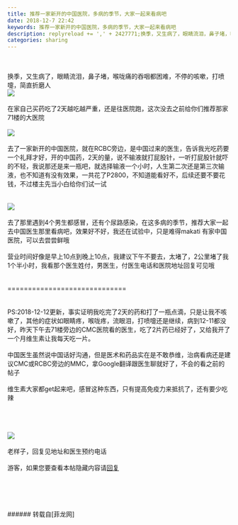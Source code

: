```yaml
---
title: 推荐一家新开的中国医院，多病的季节，大家一起来看病吧
date: 2018-12-7 22:42
keywords: 推荐一家新开的中国医院，多病的季节，大家一起来看病吧
description: replyreload += ',' + 2427771;换季，又生病了，眼睛流泪，鼻子堵，喉咙痛的吞咽都困难，不停的咳嗽，打喷嚏，简直折磨人在家自己买药吃了2天越吃越严重，还是往医院跑，这次没去之前给你们推荐那家71楼的大医院去了一家新开的中国医院，就在RCBC旁边，是中国过来的医生，告诉我光吃药要一个礼拜才好，开的中国药，2天的量，说不输液就打屁股针，一听打屁股针就吓的不轻，我说那还是来一瓶吧，就选择输液一个小时，人生第二次还是第三次输液，也不知道有没有效果，一共花了P2800，不知道能看好不，后续还要不要花钱，不过楼主先当小白给你们试一试去了那里遇到4个男生都感冒，还有个尿路感染，在这多病的季节，推荐大家一起去中国医生那里看病吧，效果好不好，我还在试验中，只是难得makati 有家中国医院，可以去尝尝鲜哦营业时间好像是早上10点到晚上10点，我建议下午不要去，太堵了，2公里堵了我1个半小时，我看那个医生姓付，男医生，付医生电话和医院地址回复可见哦=============================PS:2018-12-12更新，事实证明我吃完了2天的药和打了一瓶点滴，只是让我不咳嗽了，其他的症状如眼睛疼，喉咙疼，流眼泪，打喷嚏还是继续，病到12-11都没好，昨天下午去71楼旁边的CMC医院看的医生，吃了2片药已经好了，又给我开了一个月维生素让我每天吃一片。中国医生虽然说中国话好沟通，但是医术和药品实在是不敢恭维，治病看病还是建议CMC或RCBC旁边的MMC，拿Google翻译跟医生聊就好了，不会的看之前的帖子维生素大家都get起来吧，感冒这种东西，只有提高免疫力来抵抗了，还有要少吃辣老样子，回复见地址和医生预约电话游客，如果您要查看本帖隐藏内容请回复
categories: sharing
---
```

<td class="t_f" id="postmessage_2427771">

<script type="a0267368205633f4b19c0b0b-text/javascript">replyreload += ',' + 2427771;</script><br/>
<br/>
换季，又生病了，眼睛流泪，鼻子堵，喉咙痛的吞咽都困难，不停的咳嗽，打喷嚏，简直折磨人<br/>

<img aid="1018034" data-cf-modified-a0267368205633f4b19c0b0b-="" file="data/attachment/forum/201812/07/223511b9kvsmiztro9jn6r.jpg.thumb.jpg" id="aimg_1018034" inpost="1" onclick="" onmouseover="" src="http://www.flw.ph/data/attachment/forum/201812/07/223511b9kvsmiztro9jn6r.jpg" style="cursor:pointer" zoomfile="data/attachment/forum/201812/07/223511b9kvsmiztro9jn6r.jpg"/>


<br/>
<br/>
在家自己买药吃了2天越吃越严重，还是往医院跑，这次没去之前给你们推荐那家71楼的大医院<br/>
<br/>

<img aid="1018035" data-cf-modified-a0267368205633f4b19c0b0b-="" file="data/attachment/forum/201812/07/223512tf7m9mmd41m9gmkk.jpg.thumb.jpg" id="aimg_1018035" inpost="1" onclick="" onmouseover="" src="http://www.flw.ph/data/attachment/forum/201812/07/223512tf7m9mmd41m9gmkk.jpg" style="cursor:pointer" zoomfile="data/attachment/forum/201812/07/223512tf7m9mmd41m9gmkk.jpg"/>


<br/>
<br/>
去了一家新开的中国医院，就在RCBC旁边，是中国过来的医生，告诉我光吃药要一个礼拜才好，开的中国药，2天的量，说不输液就打屁股针，一听打屁股针就吓的不轻，我说那还是来一瓶吧，就选择输液一个小时，人生第二次还是第三次输液，也不知道有没有效果，一共花了P2800，不知道能看好不，后续还要不要花钱，不过楼主先当小白给你们试一试<br/>
<br/>
<br/>

<img aid="1018036" data-cf-modified-a0267368205633f4b19c0b0b-="" file="data/attachment/forum/201812/07/223513pgysgczho3hfq54r.jpg.thumb.jpg" id="aimg_1018036" inpost="1" onclick="" onmouseover="" src="http://www.flw.ph/data/attachment/forum/201812/07/223513pgysgczho3hfq54r.jpg" style="cursor:pointer" zoomfile="data/attachment/forum/201812/07/223513pgysgczho3hfq54r.jpg"/>


<br/>
<br/>
去了那里遇到4个男生都感冒，还有个尿路感染，在这多病的季节，推荐大家一起去中国医生那里看病吧，效果好不好，我还在试验中，只是难得makati 有家中国医院，可以去尝尝鲜哦<br/>
<br/>
营业时间好像是早上10点到晚上10点，我建议下午不要去，太堵了，2公里堵了我1个半小时，我看那个医生姓付，男医生，付医生电话和医院地址回复可见哦<br/>
<br/>
<br/>
=============================<br/>
<br/>
<br/>
PS:2018-12-12更新，事实证明我吃完了2天的药和打了一瓶点滴，只是让我不咳嗽了，其他的症状如眼睛疼，喉咙疼，流眼泪，打喷嚏还是继续，病到12-11都没好，昨天下午去71楼旁边的CMC医院看的医生，吃了2片药已经好了，又给我开了一个月维生素让我每天吃一片。<br/>
<br/>
中国医生虽然说中国话好沟通，但是医术和药品实在是不敢恭维，治病看病还是建议CMC或RCBC旁边的MMC，拿Google翻译跟医生聊就好了，不会的看之前的帖子<br/>
<br/>
维生素大家都get起来吧，感冒这种东西，只有提高免疫力来抵抗了，还有要少吃辣<br/>
<br/>
<br/>
<br/>
<br/>

<img aid="1018037" data-cf-modified-a0267368205633f4b19c0b0b-="" file="data/attachment/forum/201812/07/223649ml110tywl1y4yg1c.jpg.thumb.jpg" id="aimg_1018037" inpost="1" onclick="" onmouseover="" src="http://www.flw.ph/data/attachment/forum/201812/07/223649ml110tywl1y4yg1c.jpg" style="cursor:pointer" zoomfile="data/attachment/forum/201812/07/223649ml110tywl1y4yg1c.jpg"/>


<br/>
<br/>
老样子，回复见地址和医生预约电话<br/>
<br/>
<div class="locked">游客，如果您要查看本帖隐藏内容请<a data-cf-modified-a0267368205633f4b19c0b0b-="" href="forum.php?mod=post&amp;action=reply&amp;fid=47&amp;tid=580484" onclick="if (!window.__cfRLUnblockHandlers) return false; showWindow('reply', this.href)">回复</a></div><br/>
<br/>
<br/>
<br/>
<br/>
</td>
###### 转载自[菲龙网]